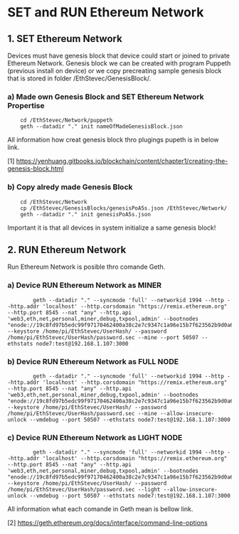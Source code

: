 # SET and RUN Ethereum Network

## 1. SET Ethereum Network

Devices must have genesis block that device could start or joined to private Ethereum Network. Genesis block we can be created with program Puppeth (previous install on device) or we copy precreating sample genesis block that is stored in folder /EthStevec/GenesisBlock/.

### a) Made own Genesis Block and SET Ethereum Network Propertise
```shell
    cd /EthStevec/Network/puppeth
    geth --datadir "." init nameOfMadeGenesisBlock.json
 ```

All information how creat genesis block thro plugings pupeth is in below link.

[1] https://yenhuang.gitbooks.io/blockchain/content/chapter1/creating-the-genesis-block.html

### b) Copy alredy made Genesis Block
```shell
    cd /EthStevec/Network
    cp /EthStevec/GenesisBlocks/genesisPoA5s.json /EthStevec/Network/
    geth --datadir "." init genesisPoA5s.json
```

Important it is that all devices in system initialize a same genesis block!

## 2. RUN Ethereum Network

Run Ethereum Network is posible thro comande Geth.

### a) Device RUN Ethereum Network as MINER
```shell
        geth --datadir "." --syncmode 'full' --networkid 1994 --http --http.addr 'localhost' --http.corsdomain "https://remix.ethereum.org" --http.port 8545 --nat "any" --http.api 'web3,eth,net,personal,miner,debug,txpool,admin' --bootnodes "enode://19c8fd97b5edc99f97170462400a38c2e7c9347c1a96e15b7f623562b9d0a637e2a70b749077c38d1a07b34f802985521403eb6b69bf30806993a1623c53be10@192.168.1.107:31313" --keystore /home/pi/EthStevec/UserHash/ --password /home/pi/EthStevec/UserHash/password.sec --mine --port 50507 --ethstats node7:test@192.168.1.107:3000
```
### b) Device RUN Ethereum Network as FULL NODE
```shell
        geth --datadir "." --syncmode 'full' --networkid 1994 --http --http.addr 'localhost' --http.corsdomain "https://remix.ethereum.org" --http.port 8545 --nat "any" --http.api 'web3,eth,net,personal,miner,debug,txpool,admin' --bootnodes "enode://19c8fd97b5edc99f97170462400a38c2e7c9347c1a96e15b7f623562b9d0a637e2a70b749077c38d1a07b34f802985521403eb6b69bf30806993a1623c53be10@192.168.1.107:31313" --keystore /home/pi/EthStevec/UserHash/ --password /home/pi/EthStevec/UserHash/password.sec --mine --allow-insecure-unlock --vmdebug --port 50507 --ethstats node7:test@192.168.1.107:3000
```
### c) Device RUN Ethereum Network as LIGHT NODE
```shell
        geth --datadir "." --syncmode 'full' --networkid 1994 --http --http.addr 'localhost' --http.corsdomain "https://remix.ethereum.org" --http.port 8545 --nat "any" --http.api 'web3,eth,net,personal,miner,debug,txpool,admin' --bootnodes "enode://19c8fd97b5edc99f97170462400a38c2e7c9347c1a96e15b7f623562b9d0a637e2a70b749077c38d1a07b34f802985521403eb6b69bf30806993a1623c53be10@192.168.1.107:31313" --keystore /home/pi/EthStevec/UserHash/ --password /home/pi/EthStevec/UserHash/password.sec --light --allow-insecure-unlock --vmdebug --port 50507 --ethstats node7:test@192.168.1.107:3000
```

All information what each comande in Geth mean is bellow link.

[2] https://geth.ethereum.org/docs/interface/command-line-options
